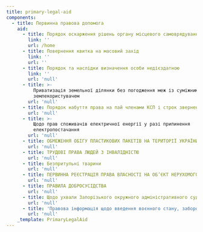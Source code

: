 ```yaml
---
title: primary-legal-aid
components:
  - title: Первинна правова допомога
    aid:
      - title: Порядок оскарження рішень органу місцевого самоврядування
        link: ''
        url: /home
      - title: Повернення квитка на масовий захід
        link: ''
        url: ''
      - title: Порядок та наслідки визначення особи недієздатною
        link: ''
        url: 'null'
      - title: >-
          Приватизація земельної ділянки без погодження меж із суміжним
          землекористувачем
        url: 'null'
      - title: Порядок набуття права на пай членами КСП і строк звернення до суду
        url: 'null'
      - title: >-
          Щодо прав споживачів електричної енергії у разі припинення
          електропостачання
        url: 'null'
      - title: ОБМЕЖЕННЯ ОБІГУ ПЛАСТИКОВИХ ПАКЕТІВ НА ТЕРИТОРІЇ УКРАЇНИ
        url: 'null'
      - title: ТРУДОВІ ПРАВА ЛЮДЕЙ З ІНВАЛІДНІСТЮ
        url: 'null'
      - title: Безпритульні тварини
        url: 'null'
      - title: ПЕРВИННА РЕЄСТРАЦІЯ ПРАВА ВЛАСНОСТІ НА ОБ’ЄКТ НЕРУХОМОГО МАЙНА
        url: 'null'
      - title: ПРАВИЛА ДОБРОСУСІДСТВА
        url: 'null'
      - title: Щодо ухвали Запорізького окружного адміністративного суду
        url: 'null'
      - title: 'Правова інформація щодо введення воєнного стану, заборон та обмежень'
        url: 'null'
    _template: PrimaryLegalAid
---
```



